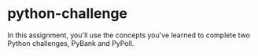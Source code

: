 # python-challenge
In this assignment, you'll use the concepts you've learned to complete two Python challenges, PyBank and PyPoll. 
